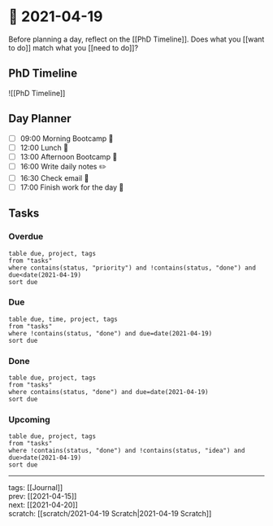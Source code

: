 # 📆 2021-04-19

Before planning a day, reflect on the [[PhD Timeline]]. Does what you [[want to do]] match what you [[need to do]]?

## PhD Timeline

![[PhD Timeline]]

## Day Planner
- [ ] 09:00 Morning Bootcamp 👟
- [ ] 12:00 Lunch 🍙
- [ ] 13:00 Afternoon Bootcamp 👟 
- [ ] 16:00 Write daily notes ✏️
- [ ] 16:30 Check email 📧
- [ ] 17:00 Finish work for the day 🎉

## Tasks

### Overdue

```dataview
table due, project, tags
from "tasks"
where contains(status, "priority") and !contains(status, "done") and due<date(2021-04-19)
sort due
```


### Due

```dataview
table due, time, project, tags
from "tasks"
where !contains(status, "done") and due=date(2021-04-19)
sort due
```

### Done

```dataview
table due, project, tags
from "tasks"
where contains(status, "done") and due=date(2021-04-19)
sort due
```

### Upcoming

```dataview
table due, project, tags
from "tasks"
where !contains(status, "done") and !contains(status, "idea") and due>date(2021-04-19)
sort due
```

---

tags: [[Journal]]  
prev: [[2021-04-15]]  
next: [[2021-04-20]]  
scratch: [[scratch/2021-04-19 Scratch|2021-04-19 Scratch]]